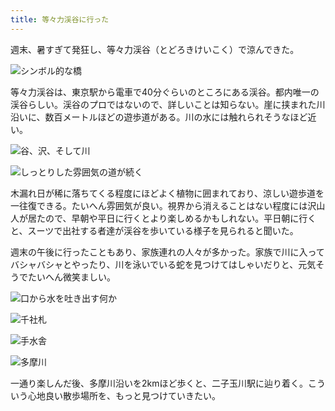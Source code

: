 ```yaml
---
title: 等々力渓谷に行った
---
```

週末、暑すぎて発狂し、等々力渓谷（とどろきけいこく）で涼んできた。

![](https://lh5.googleusercontent.com/McnnMi_MjCflOhoyGJB9PusYQE2tP8PD60lxCPt6jaHRsXOhw4g7IImzKxf7KdK34oCyv0n-4SFRBsm2WpolADCqlOiu3y5iPDaToyoV7rwwOlcQ7W-t9HUncbN8FG_Rs1wVYHLHmNy4tXoKzal-j7ZTxPf-KYx2PXgNlmNRCi-r-yVzVg2pT-0GtGJE8w "シンボル的な橋")

等々力渓谷は、東京駅から電車で40分ぐらいのところにある渓谷。都内唯一の渓谷らしい。渓谷のプロではないので、詳しいことは知らない。崖に挟まれた川沿いに、数百メートルほどの遊歩道がある。川の水には触れられそうなほど近い。

![](https://lh3.googleusercontent.com/bdn7coFFbgwt42y4YIy6PdgFg7-xi-IE-dS5kRGJ2O6zJQZHRjb-YZQKOMuz7eCZb7jt_8Cz3siYl1YzQjPHWQSysDOXyduKV9AvNp5FtsTDk8Hdpva-bXkVuTyu9swXao4mz5BfoWxNNBAl2UoBg1jBf1kviWIHSa7iYB2J4qhTtfJlCcXLOZKaX9dwfA "谷、沢、そして川")

![](https://lh6.googleusercontent.com/n4MkvVFnzHZI9ofCcOlK6o_N_kZRouWVdLj5a0S09SGFLVayLZ5uUz_5zHuAygM9f5HezEJkawphIcsXcMjjSBQOp9nnVqlH2JOVTq19LZXXfXCWfplM4Hu80nmQUfhSk9M6H8S_UXucelxs6ZxllIeD2u8tfU_gxiy0PVg82mEso6HXEvJ9Rg5-3-ZG7w "しっとりした雰囲気の道が続く")

木漏れ日が稀に落ちてくる程度にほどよく植物に囲まれており、涼しい遊歩道を一往復できる。たいへん雰囲気が良い。視界から消えることはない程度には沢山人が居たので、早朝や平日に行くとより楽しめるかもしれない。平日朝に行くと、スーツで出社する者達が渓谷を歩いている様子を見られると聞いた。

週末の午後に行ったこともあり、家族連れの人々が多かった。家族で川に入ってバシャバシャとやったり、川を泳いでいる蛇を見つけてはしゃいだりと、元気そうでたいへん微笑ましい。

![](https://lh5.googleusercontent.com/8Z76qEitHOpg5wPI8owQKQe6vIDw1u2k440KVvWxkrq-tZNks_Y1tHAYXYB3ilJxLKA3ASRuDlXsvKpYwUbDKYEJjPc8eQGGsU7tGVh8Q976W-wOtt_SLbbQI-D35jifHbf50JP_S-qyfv7kynclyjVgq4qku5aqLYH1f_YQPLJ6Z90a9EQyob8PvHIRXA "口から水を吐き出す何か")

![](https://lh5.googleusercontent.com/6FMBlJq9k-Hur-6k2hJKPsGzsuzhhREl7xOX-wjuxoiJEg8Vi-42HpOicrFVcHN7mzyI_BBQ-ZEDQTXmwTJmrB2SPtxnr5-RsQQzM9V93TWZwkChqcUL4r8KBUdtR4OVLDd3VRUxnI3QvUpwUxB1CujCiUcQiD_rlRvFj95SIg3JxebehR6Nv6K2rKn8kw "千社札")

![](https://lh5.googleusercontent.com/dS1Ujd0PRmKZerbawlMtIDy-3eQDbo_AEQp6T8xhD681ebmTpdlKCnVPyhYPmIMOwGr6O2L_W7JpJvt5B7B00WofJ6m44Q3zoOgbuCTpIKAglDAjJ11FtdvlI6ImqUVgW-I1dRaj9d9uNMWIYIQkn5hadpMsdiAzgFzNgrYgQ9BAoDYrCTaWTFAhnSqzzQ "手水舎")

![](https://lh3.googleusercontent.com/6qZKjpkEI5eJXosSluIysd2G_vst4AQPakVMokkqVU-qI8OMufXJOAQZDcIZWTQFVwZJElYLkSmtj52gFPqxu1IPhz3qOvFq92gBgfYSija7JsOS9FevIlpUTr39colrutoUaDW_3RkAAOY2XQOt8OkFNZ2phdOXt2iiw6mwKT-RYDp77Ey14gEZEIRxYg "多摩川")

一通り楽しんだ後、多摩川沿いを2kmほど歩くと、二子玉川駅に辿り着く。こういう心地良い散歩場所を、もっと見つけていきたい。
